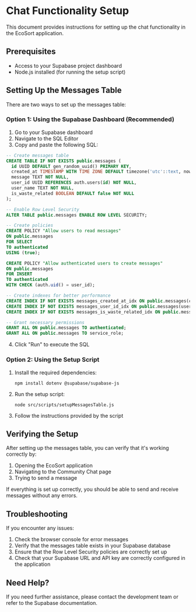 # Chat Functionality Setup

This document provides instructions for setting up the chat functionality in the EcoSort application.

## Prerequisites

- Access to your Supabase project dashboard
- Node.js installed (for running the setup script)

## Setting Up the Messages Table

There are two ways to set up the messages table:

### Option 1: Using the Supabase Dashboard (Recommended)

1. Go to your Supabase dashboard
2. Navigate to the SQL Editor
3. Copy and paste the following SQL:

```sql
-- Create messages table
CREATE TABLE IF NOT EXISTS public.messages (
  id UUID DEFAULT gen_random_uuid() PRIMARY KEY,
  created_at TIMESTAMP WITH TIME ZONE DEFAULT timezone('utc'::text, now()) NOT NULL,
  message TEXT NOT NULL,
  user_id UUID REFERENCES auth.users(id) NOT NULL,
  user_name TEXT NOT NULL,
  is_waste_related BOOLEAN DEFAULT false NOT NULL
);

-- Enable Row Level Security
ALTER TABLE public.messages ENABLE ROW LEVEL SECURITY;

-- Create policies
CREATE POLICY "Allow users to read messages"
ON public.messages
FOR SELECT
TO authenticated
USING (true);

CREATE POLICY "Allow authenticated users to create messages"
ON public.messages
FOR INSERT
TO authenticated
WITH CHECK (auth.uid() = user_id);

-- Create indexes for better performance
CREATE INDEX IF NOT EXISTS messages_created_at_idx ON public.messages(created_at);
CREATE INDEX IF NOT EXISTS messages_user_id_idx ON public.messages(user_id);
CREATE INDEX IF NOT EXISTS messages_is_waste_related_idx ON public.messages(is_waste_related);

-- Grant necessary permissions
GRANT ALL ON public.messages TO authenticated;
GRANT ALL ON public.messages TO service_role;
```

4. Click "Run" to execute the SQL

### Option 2: Using the Setup Script

1. Install the required dependencies:
   ```
   npm install dotenv @supabase/supabase-js
   ```

2. Run the setup script:
   ```
   node src/scripts/setupMessagesTable.js
   ```

3. Follow the instructions provided by the script

## Verifying the Setup

After setting up the messages table, you can verify that it's working correctly by:

1. Opening the EcoSort application
2. Navigating to the Community Chat page
3. Trying to send a message

If everything is set up correctly, you should be able to send and receive messages without any errors.

## Troubleshooting

If you encounter any issues:

1. Check the browser console for error messages
2. Verify that the messages table exists in your Supabase database
3. Ensure that the Row Level Security policies are correctly set up
4. Check that your Supabase URL and API key are correctly configured in the application

## Need Help?

If you need further assistance, please contact the development team or refer to the Supabase documentation. 